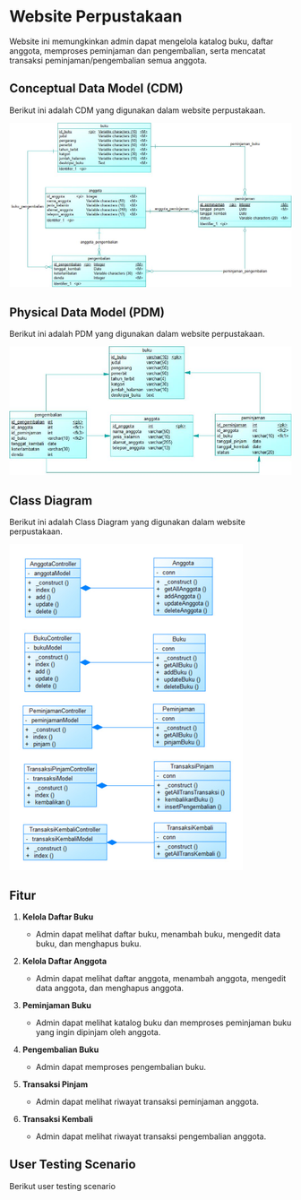 # Website Perpustakaan
Website ini memungkinkan admin dapat mengelola katalog buku, daftar anggota, memproses peminjaman dan pengembalian, serta mencatat transaksi peminjaman/pengembalian semua anggota.

## Conceptual Data Model (CDM)
Berikut ini adalah CDM yang digunakan dalam website perpustakaan.

![CDM](Rev_CDM.jpg)

## Physical Data Model (PDM)
Berikut ini adalah PDM yang digunakan dalam website perpustakaan.

![PDM](Rev_PDM.jpg)

## Class Diagram
Berikut ini adalah Class Diagram yang digunakan dalam website perpustakaan.

![PDM](ClassDiagram.jpg)

## Fitur 

1. **Kelola Daftar Buku**
   - Admin dapat melihat daftar buku, menambah buku, mengedit data buku, dan menghapus buku.

2. **Kelola Daftar Anggota**
   - Admin dapat melihat daftar anggota, menambah anggota, mengedit data anggota, dan menghapus anggota.
   
3. **Peminjaman Buku**
   - Admin dapat melihat katalog buku dan memproses peminjaman buku yang ingin dipinjam oleh anggota.

4. **Pengembalian Buku**
   - Admin dapat memproses pengembalian buku.

5. **Transaksi Pinjam**
   - Admin dapat melihat riwayat transaksi peminjaman anggota.

6. **Transaksi Kembali**
   - Admin dapat melihat riwayat transaksi pengembalian anggota.


## User Testing Scenario

Berikut user testing scenario


